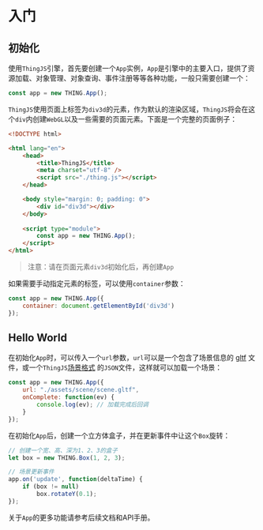 # 入门
<!-- getting-started -->

## 初始化
使用`ThingJS`引擎，首先要创建一个`App`实例，`App`是引擎中的主要入口，提供了资源加载、对象管理、对象查询、事件注册等等各种功能，一般只需要创建一个：

```javascript
const app = new THING.App();
```

`ThingJS`使用页面上标签为`div3d`的元素，作为默认的渲染区域，`ThingJS`将会在这个`div`内创建`WebGL`以及一些需要的页面元素。下面是一个完整的页面例子：
```html
<!DOCTYPE html>

<html lang="en">
    <head>
        <title>ThingJS</title>
        <meta charset="utf-8" />
        <script src="./thing.js"></script>
    </head>

    <body style="margin: 0; padding: 0">
        <div id="div3d"></div>
    </body>
    
    <script type="module">
        const app = new THING.App();
    </script>
</html>
```
> 注意：请在页面元素`div3d`初始化后，再创建`App`

如果需要手动指定元素的标签，可以使用`container`参数：
```javascript
const app = new THING.App({
    container: document.getElementById('div3d')
});
```
## Hello World
在初始化`App`时，可以传入一个`url`参数，`url`可以是一个包含了场景信息的 <a href="https://www.khronos.org/gltf/">gltf</a> 文件，或一个`ThingJS`<a href="">场景格式</a> 的`JSON`文件，这样就可以加载一个场景：
```javascript
const app = new THING.App({
    url: "./assets/scene/scene.gltf",
    onComplete: function(ev) {
        console.log(ev); // 加载完成后回调
    }
});
```

在初始化`App`后，创建一个立方体盒子，并在更新事件中让这个`Box`旋转：
```javascript
// 创建一个宽、高、深为1、2、3的盒子
let box = new THING.Box(1, 2, 3);

// 场景更新事件
app.on('update', function(deltaTime) {
    if (box != null)
        box.rotateY(0.1);
});
```

<!-- 示例：
<playground src="sample_box.js"></playground> -->

关于`App`的更多功能请参考后续文档和API手册。



